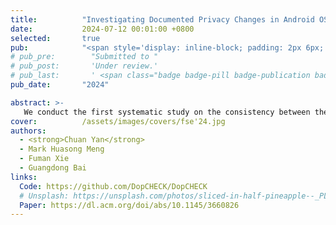 ```yaml
---
title:          "Investigating Documented Privacy Changes in Android OS"
date:           2024-07-12 00:01:00 +0800
selected:       true
pub:            "<span style='display: inline-block; padding: 2px 6px; font-size: 12px; font-weight: bold; color: white; background-color: #4CAF50; border-radius: 4px;'>CCF-A</span> <span style='display: inline-block; padding: 2px 6px; font-size: 12px; font-weight: bold; color: white; background-color: #4CAF50; border-radius: 4px;'>CORE-A*</span> <strong><em>FSE'24: Proceedings of the ACM on Software Engineering, Volume 1, Issue FSE</em></strong>"
# pub_pre:        "Submitted to "
# pub_post:       'Under review.'
# pub_last:       ' <span class="badge badge-pill badge-publication badge-success">Spotlight</span>'
pub_date:       "2024"

abstract: >-
   We conduct the first systematic study on the consistency between the operational behaviors of the OS at runtime and the officially disclosed DPCs. We propose DopCheck, an automatic DPC-driven testing framework equipped with a large language model (LLM) pipeline. It features a serial of analysis to extract the ontology from the privacy change documents written in natural language, and then harnesses the few-shot capability of LLMs to construct test cases for the detection of DPC-compliance issues in OS implementations. 
cover:          /assets/images/covers/fse'24.jpg
authors:
  - <strong>Chuan Yan</strong>
  - Mark Huasong Meng
  - Fuman Xie
  - Guangdong Bai
links:
  Code: https://github.com/DopCHECK/DopCHECK
  # Unsplash: https://unsplash.com/photos/sliced-in-half-pineapple--_PLJZmHZzk
  Paper: https://dl.acm.org/doi/abs/10.1145/3660826
---
```

